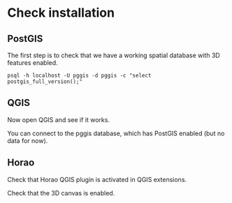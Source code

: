 Check installation
==================

PostGIS
-------

The first step is to check that we have a working spatial database with 3D features enabled.

```
psql -h localhost -U pggis -d pggis -c "select postgis_full_version();"
```

QGIS
----

Now open QGIS and see if it works.

You can connect to the pggis database, which has PostGIS enabled (but no data for now).

Horao
-----

Check that Horao QGIS plugin is activated in QGIS extensions.

Check that the 3D canvas is enabled.
